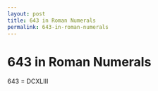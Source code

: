 ```yaml
---
layout: post
title: 643 in Roman Numerals
permalink: 643-in-roman-numerals
---
```


# 643 in Roman Numerals

643 = DCXLIII
